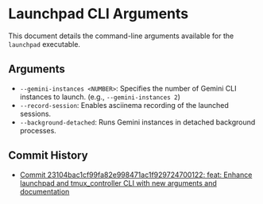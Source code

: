 # Launchpad CLI Arguments

This document details the command-line arguments available for the `launchpad` executable.

## Arguments

*   `--gemini-instances <NUMBER>`: Specifies the number of Gemini CLI instances to launch. (e.g., `--gemini-instances 2`)
*   `--record-session`: Enables asciinema recording of the launched sessions.
*   `--background-detached`: Runs Gemini instances in detached background processes.

## Commit History

- [Commit 23104bac1cf99fa82e998471ac1f929724700122: feat: Enhance launchpad and tmux_controller CLI with new arguments and documentation](docs/commits/23104bac1cf99fa82e998471ac1f929724700122_feat_Enhance_launchpad_and_tmux_controller_CLI_with_new_arguments_and_documentation.md)